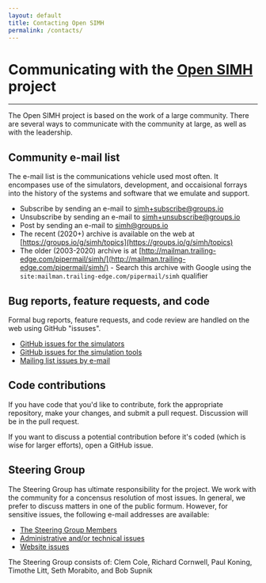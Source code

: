 ```yaml
---
layout: default
title: Contacting Open SIMH
permalink: /contacts/
---
```


# Communicating with the [Open SIMH](/) project

---

The Open SIMH project is based on the work of a large community.  There are several ways to communicate with the community at large, as well as with the leadership.

## Community e-mail list
The e-mail list is the communications vehicle used most often.  It encompases use of the simulators, development, and occaisional forrays into the history of the systems and software that we emulate and support.
 - Subscribe by sending an e-mail to [simh+subscribe@groups.io](mailto:simh+subscribe@groups.io)
 - Unsubscribe by sending an e-mail to [simh+unsubscribe@groups.io](mailto:simh+unsubscribe@groups.io)
 - Post by sending an e-mail to [simh@groups.io](mailto:simh@groups.io)
 - The recent (2020+) archive is available on the web at [https://groups.io/g/simh/topics](https://groups.io/g/simh/topics)
 - The older (2003-2020) archive is at [http://mailman.trailing-edge.com/pipermail/simh/](http://mailman.trailing-edge.com/pipermail/simh/)
        - Search this archive with Google using the `site:mailman.trailing-edge.com/pipermail/simh` qualifier

## Bug reports, feature requests, and code
Formal bug reports, feature requests, and code review are handled on the web using GitHub "issuses".
 - [GitHub issues for the simulators](https://github.com/open-simh/simh/issues)
 - [GitHub issues for the simulation tools](https://github.com/open-simh/simtools/issues)
 - [Mailing list issues by e-mail](mailto:simh+owner@groups.io)

## Code contributions
If you have code that you'd like to contribute, fork the appropriate repository, make your changes, and submit a pull request.  Discussion will be in the pull request.

If you want to discuss a potential contribution before it's coded (which is wise for larger efforts), open a GitHub issue.

## Steering Group
The Steering Group has ultimate responsibility for the project.  We work with the community for a concensus resolution of most issues.  In general, we prefer to discuss matters in one of the public formum.  However, for sensitive issues, the following e-mail addresses are available:
 - [The Steering Group Members](mailto:sg@opensimh.org)
 - [Administrative and/or technical issues](mailto:admin@opensimh.org)
 - [Website issues](mailto:webmaster@opensimh.org)

The Steering Group consists of: Clem Cole, Richard Cornwell, Paul Koning, Timothe Litt, Seth Morabito, and Bob Supnik
